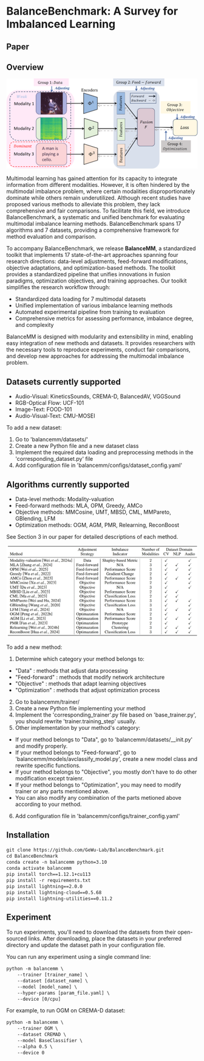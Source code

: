 # BalanceBenchmark: A Survey for Imbalanced Learning

## Paper
## Overview
![](images/frame6_00.png)

Multimodal learning has gained attention for its capacity to integrate information from different modalities. However, it is often hindered by the multimodal imbalance problem, where certain modalities disproportionately dominate while others remain underutilized. Although recent studies have proposed various methods to alleviate this problem, they lack comprehensive and fair comparisons.
To facilitate this field, we introduce BalanceBenchmark, a systematic and unified benchmark for evaluating multimodal imbalance learning methods. BalanceBenchmark spans 17 algorithms and 7 datasets, providing a comprehensive framework for method evaluation and comparison.

To accompany BalanceBenchmark, we release **BalanceMM**, a standardized toolkit that implements 17 state-of-the-art approaches spanning four research directions: data-level adjustments, feed-forward modifications, objective adaptations, and optimization-based methods. The toolkit provides a standardized pipeline that unifies innovations in fusion paradigms, optimization objectives, and training approaches.
Our toolkit simplifies the research workflow through:

+ Standardized data loading for 7 multimodal datasets
+ Unified implementation of various imbalance learning methods
+ Automated experimental pipeline from training to evaluation
+ Comprehensive metrics for assessing performance, imbalance degree, and complexity

BalanceMM is designed with modularity and extensibility in mind, enabling easy integration of new methods and datasets. It provides researchers with the necessary tools to reproduce experiments, conduct fair comparisons, and develop new approaches for addressing the multimodal imbalance problem.
## Datasets currently supported
+ Audio-Visual: KineticsSounds, CREMA-D, BalancedAV, VGGSound
+ RGB-Optical Flow: UCF-101
+ Image-Text: FOOD-101
+ Audio-Visual-Text: CMU-MOSEI

To add a new dataset:

1. Go to 'balancemm/datasets/'
2. Create a new Python file and a new dataset class
3. Implement the required data loading and preprocessing methods in the 'corresponding_dataset.py' file
4. Add configuration file in 'balancemm/configs/dataset_config.yaml'

## Algorithms currently supported
+ Data-level methods: Modality-valuation
+ Feed-forward methods: MLA, OPM, Greedy, AMCo
+ Objective methods: MMCosine, UMT, MBSD, CML, MMPareto, GBlending, LFM
+ Optimization methods: OGM, AGM, PMR, Relearning, ReconBoost

See Section 3 in our paper for detailed descriptions of each method.

![](images/Algorithms.jpeg)

To add a new method:

1. Determine which category your method belongs to:
  + "Data" : methods that adjust data processing
  + "Feed-forward" : methods that modify network architecture
  + "Objective" : methods that adapt learning objectives
  + "Optimization" : methods that adjust optimization process
2. Go to balancemm/trainer/
3. Create a new Python file implementing your method
4. Implement the 'corresponding_trainer'.py file based on 'base_trainer.py', you should rewrite 'trainer.training_step' usually.
5. Other implementation by your method's category:
  + If your method belongs to "Data", go to 'balancemm/datasets/__init.py' and modify properly.
  + If your method belongs to "Feed-forward", go to 'balancemm/models/avclassify_model.py', create a new model class and rewrite specific functions.
  + If your method belongs to "Objective", you mostly don't have to do other modification except traienr.
  + If your method belongs to "Optimization", you may need to modify trainer or any parts mentioned above.
  + You can also modify any combination of the parts metioned above according to your method.
6. Add configuration file in 'balancemm/configs/trainer_config.yaml'
## Installation
```
git clone https://github.com/GeWu-Lab/BalanceBenchmark.git
cd BalanceBenchmark
conda create -n balancemm python=3.10
conda activate balancemm
pip install torch==1.12.1+cu113
pip install -r requirements.txt
pip install lightning==2.0.0
pip install lightning-cloud==0.5.68
pip install lightning-utilities==0.11.2
```
## Experiment
To run experiments, you'll need to download the datasets from their open-sourced links. After downloading, place the datasets in your preferred directory and update the dataset path in your configuration file. 

You can run any experiment using a single command line:
```
python -m balancemm \
    --trainer [trainer_name] \
    --dataset [dataset_name] \
    --model [model_name] \
    --hyper-params [param_file.yaml] \
    --device [0/cpu]
```
For example, to run OGM on CREMA-D dataset:
```
python -m balancemm \
    --trainer OGM \
    --dataset CREMAD \
    --model BaseClassifier \
    --alpha 0.5 \
    --device 0
```
